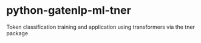 # python-gatenlp-ml-tner
Token classification training and application using transformers via the tner package
